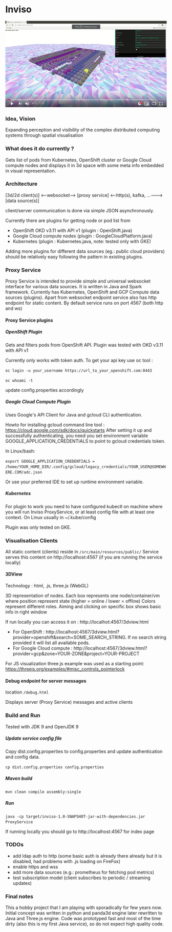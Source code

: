 # Inviso

[![Screen capture video](https://raw.githubusercontent.com/rgombash/inviso/master/inviso_screenshot.png)](https://youtu.be/b5nJMbBpMWQ "Screen capture video")

### Idea, Vision

Expanding perception and visibility of the complex distributed computing systems through spatial visualisation

### What does it do currently ?

Gets list of pods from Kubernetes, OpenShift cluster or Google Cloud compute nodes and displays it in 3d space with some meta info embedded in visual representation.

### Architecture

[3d/2d client(s)] <--websocket--> [proxy service] <--http(s), kafka, ...---> [data source(s)]

client/server communication is done via simple JSON asynchronously.

Currently there are plugins for getting node or pod list from
* OpenShift OKD v3.11 with API v1 (plugin : OpenShift.java) 
* Google Cloud compute nodes (plugin : GoogleCloudPlatform.java)  
* Kubernetes (plugin : Kubernetes.java, note: tested only with GKE)

Adding more plugins for different data sources (eg.: public cloud providers) should be relatively easy following the pattern in existing plugins.

### Proxy Service

Proxy Service is intended to provide simple and universal websocket interface for various data sources.
It is written in Java and Spark framework. Currently has Kubernetes, OpenShift and GCP Compute data sources (plugins).
Apart from websocket endpoint service also has http endpoint for static content. 
By default service runs on port 4567 (both http and ws)

#### Proxy Service plugins

##### OpenShift Plugin

Gets and filters pods from OpenShift API. Plugin was tested with OKD v3.11 with API v1

Currently only works with token auth. 
To get your api key use oc tool : 

`oc login -u your_username https://url_to_your_openshift.com:8443`

`oc whoami -t` 

update config.properties accordingly

##### Google Cloud Compute Plugin

Uses Google's API Client for Java and gcloud CLI authentication.  

Howto for installing gcloud command line tool : https://cloud.google.com/sdk/docs/quickstarts
After setting it up and successfully authenticating, you need you set environment variable GOOGLE_APPLICATION_CREDENTIALS to point to gcloud credentials token.

In Linux/bash: 

`export GOOGLE_APPLICATION_CREDENTIALS = /home/YOUR_HOME_DIR/.config/gcloud/legacy_credentials/YOUR_USER@SOMEWHERE.COM/adc.json`

Or use your preferred IDE to set up runtime environment variable.   

##### Kubernetes

For plugin to work you need to have configured kubectl on machine where you will run Inviso ProxyService, or at least config file with at least one context. On Linux usually in ~/.kube/config

Plugin was only tested on GKE. 

### Visualisation Clients

All static content (clients) reside in `/src/main/resources/public/`
Service serves this content on http://localhost:4567 (if you are running the service locally)

#### 3DView 

Technology : html, .js, three.js (WebGL)

3D representation of nodes. Each box represents one node/container/vm where position represent state (higher = online / lower = offline)
Colors represent different roles. Aiming and clicking on specific box shows basic info in right window

If run locally you can access it on : http://localhot:4567/3dview.html

* For OpenShift : http://localhost:4567/3dview.html?provider=openshift&search=SOME_SEARCH_STRING. If no search string provided it will list all available pods.
* For Google Cloud compute : http://localhost:4567/3dview.html?provider=gcp&zone=YOUR-ZONE&project=YOUR-PROJECT

For JS visualization three.js example was used as a starting point: https://threejs.org/examples/#misc_controls_pointerlock

#### Debug endpoint for server messages

location `/debug.html`

Displays server (Proxy Service) messages and active clients

### Build and Run

Tested with JDK 9 and OpenJDK 9 

##### Update service config file

Copy dist.config.properties to config.properties and update authentication and config data.

`cp dist.config.properties config.properties`

##### Maven build

`mvn clean compile assembly:single`

##### Run

`java -cp target/inviso-1.0-SNAPSHOT-jar-with-dependencies.jar ProxyService`

If running locally you should go to http://localhost:4567 for index page

### TODOs
* add ldap auth to http (some basic auth is already there already but it is disabled, had problems with .js loading on FireFox)
* enable https and wss
* add more data sources (e.g.: prometheus for fetching pod metrics)
* test subscription model (client subscribes to periodic / streaming updates)

### Final notes
This a hobby project that I am playing with sporadically for few years now. Initial concept was written in python and panda3d engine later rewritten to Java and Three.js engine.
Code was prototyped fast and most of the time dirty (also this is my first Java service), so do not expect high quality code.
